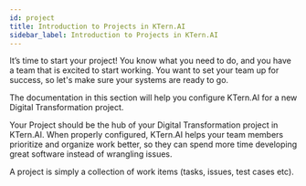 ```yaml
---
id: project
title: Introduction to Projects in KTern.AI
sidebar_label: Introduction to Projects in KTern.AI
---
```


It’s time to start your project! You know what you need to do, and you have a team that is excited to start working. You want to set your team up for success, so let's make sure your systems are ready to go.

The documentation in this section will help you configure KTern.AI for a new Digital Transformation project. 

Your Project should be the hub of your Digital Transformation project in KTern.AI. When properly configured, KTern.AI helps your team members prioritize and organize work better, so they can spend more time developing great software instead of wrangling issues.

A project is simply a collection of work items (tasks, issues, test cases etc). 
